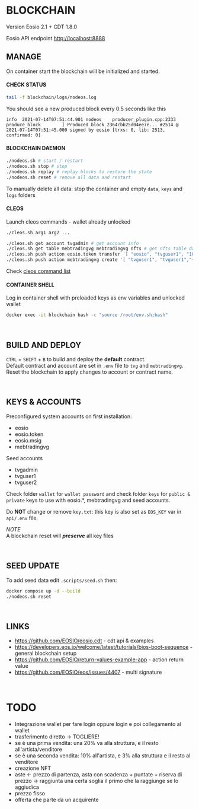 # BLOCKCHAIN

Version Eosio 2.1 + CDT 1.8.0

Eosio API endpoint [http://localhost:8888](http://localhost:8888)

## MANAGE

On container start the blockchain will be initialized and started.

#### CHECK STATUS

```bash
tail -f blockchain/logs/nodeos.log
```

You should see a new produced block every 0.5 seconds like this

```
info  2021-07-14T07:51:44.901 nodeos    producer_plugin.cpp:2333      produce_block        ] Produced block 2364cbb25d04ee7e... #2514 @ 2021-07-14T07:51:45.000 signed by eosio [trxs: 0, lib: 2513, confirmed: 0]
```

#### BLOCKCHAIN DAEMON

```bash
./nodeos.sh # start / restart
./nodeos.sh stop # stop
./nodeos.sh replay # replay blocks to restore the state
./nodeos.sh reset # remove all data and restart
```

To manually delete all data: stop the container and empty `data`, `keys` and `logs` folders

#### CLEOS

Launch cleos commands - wallet already unlocked

```bash
./cleos.sh arg1 arg2 ...

./cleos.sh get account tvgadmin # get account info
./cleos.sh get table mebtradingvg mebtradingvg nfts # get nfts table data
./cleos.sh push action eosio.token transfer '[ "eosio", "tvguser1", "1000.0000 EOS", "deposit" ]' -p eosio@active # transfer 1000 EOS to tvguser1
./cleos.sh push action mebtradingvg create '[ "tvguser1", "tvguser1","{\"title\":\"-\",\"url\":\"-\"}"]' -p tvguser1@active -p mebtradingvg@active # create NFT
```

Check [cleos command list](https://developers.eos.io/manuals/eos/latest/cleos/command-reference/index)

#### CONTAINER SHELL

Log in container shell with preloaded keys as env variables and unlocked wallet

```bash
docker exec -it blockchain bash -c "source /root/env.sh;bash"
```

<br />

## BUILD AND DEPLOY

`CTRL` + `SHIFT` + `B` to build and deploy the **default** contract. <br/>
Default contract and account are set in `.env` file to `tvg` and `mebtradingvg`.
Reset the blockchain to apply changes to account or contract name.

<br />

## KEYS & ACCOUNTS

Preconfigured system accounts on first installation:

- eosio
- eosio.token
- eosio.msig
- mebtradingvg

Seed accounts

- tvgadmin
- tvguser1
- tvguser2

Check folder `wallet` for `wallet password` and check folder `keys` for `public & private` keys to use with eosio.\*, mebtradingvg and seed accounts.

Do **NOT** change or remove `key.txt`: this key is also set as `EOS_KEY` var in `api/.env` file.

_NOTE_<br />
A blockchain reset will **_preserve_** all key files

<br />

## SEED UPDATE

To add seed data edit `.scripts/seed.sh` then:

```bash
docker compose up -d --build
./nodeos.sh reset
```

<br />

## LINKS

- https://github.com/EOSIO/eosio.cdt - cdt api & examples
- https://developers.eos.io/welcome/latest/tutorials/bios-boot-sequence - general blockchain setup
- https://github.com/EOSIO/return-values-example-app - action return value
- https://github.com/EOSIO/eos/issues/4407 - multi signature

<br >

# TODO

- Integrazione wallet per fare login oppure login e poi collegamento al wallet
- trasferimento diretto -> TOGLIERE!
- se è una prima vendita: una 20% va alla struttura, e il resto all'artista/venditore
- se è una seconda vendita: 10% all'artista, e 3% alla struttura e il resto al venditore
- creazione NFT
- aste <- prezzo di partenza, asta con scadenza + puntate + riserva di prezzo -> raggiunta una certa soglia il primo che la raggiunge se lo aggiudica
- prezzo fisso
- offerta che parte da un acquirente
